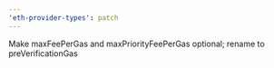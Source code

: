 ```yaml
---
'eth-provider-types': patch
---
```


Make maxFeePerGas and maxPriorityFeePerGas optional; rename to preVerificationGas
